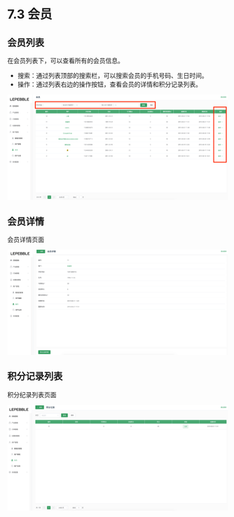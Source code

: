 # 7.3 会员

## 会员列表

在会员列表下，可以查看所有的会员信息。

* 搜索：通过列表顶部的搜索栏，可以搜索会员的手机号码、生日时间。
* 操作：通过列表右边的操作按钮，查看会员的详情和积分记录列表。

![&#x4F1A;&#x5458;&#x5217;&#x8868;](../.gitbook/assets/screenshot_2019_8_22__11_24_am.png)

## 会员详情

会员详情页面

![&#x4F1A;&#x5458;&#x8BE6;&#x60C5;](../.gitbook/assets/screenshot_2019_8_22__11_25_am.png)

## 积分记录列表

积分纪录列表页面

![&#x79EF;&#x5206;&#x8BB0;&#x5F55;&#x5217;&#x8868;](../.gitbook/assets/screenshot_2019_8_22__11_26_am.png)

